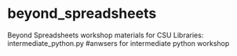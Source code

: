 # beyond_spreadsheets
Beyond Spreadsheets workshop materials for CSU Libraries:\
intermediate_python.py #anwsers for intermediate python workshop
